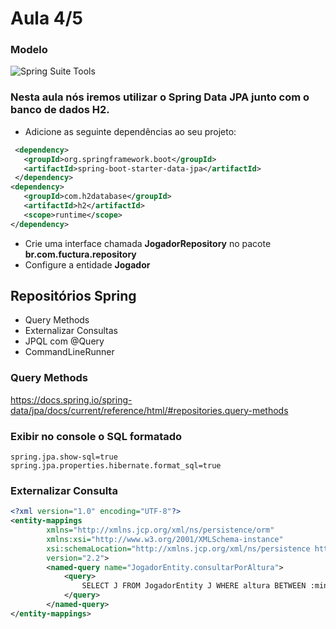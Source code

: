 # Aula 4/5


### Modelo

![ Spring Suite Tools](https://i.ibb.co/hXHtQ6z/image.png "Spring Suite Tools")


### Nesta aula nós iremos utilizar o Spring Data JPA junto com o banco de dados H2. 

- Adicione as seguinte dependências ao seu projeto:

```xml
 <dependency>
   <groupId>org.springframework.boot</groupId>
   <artifactId>spring-boot-starter-data-jpa</artifactId>
 </dependency>
<dependency>
   <groupId>com.h2database</groupId>
   <artifactId>h2</artifactId>
   <scope>runtime</scope>
</dependency>
```

- Crie uma interface chamada **JogadorRepository** no pacote **br.com.fuctura.repository**
- Configure a entidade **Jogador**

## Repositórios Spring
- Query Methods
- Externalizar Consultas
- JPQL com @Query
- CommandLineRunner

### Query Methods
https://docs.spring.io/spring-data/jpa/docs/current/reference/html/#repositories.query-methods

### Exibir no console o SQL formatado
```text
spring.jpa.show-sql=true
spring.jpa.properties.hibernate.format_sql=true
```

### Externalizar Consulta
```xml
<?xml version="1.0" encoding="UTF-8"?>
<entity-mappings
        xmlns="http://xmlns.jcp.org/xml/ns/persistence/orm"
        xmlns:xsi="http://www.w3.org/2001/XMLSchema-instance"
        xsi:schemaLocation="http://xmlns.jcp.org/xml/ns/persistence http://xmlns.jcp.org/xml/ns/persistence/orm_2_2.xsd"
        version="2.2">
        <named-query name="JogadorEntity.consultarPorAltura">
            <query>
                SELECT J FROM JogadorEntity J WHERE altura BETWEEN :min AND :max
            </query>
        </named-query>
</entity-mappings>
```

